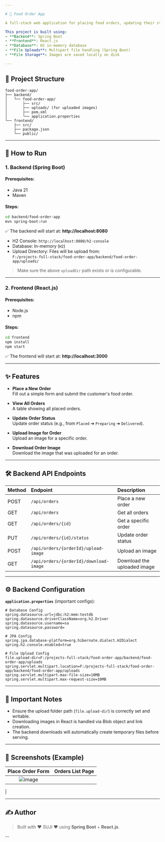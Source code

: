 ```yaml
---

# 🍔 Food Order App

A full-stack web application for placing food orders, updating their status, uploading an image for the order, and downloading the image back.

This project is built using:
- **Backend**: Spring Boot
- **Frontend**: React.js
- **Database**: H2 in-memory database
- **File Uploads**: Multipart file handling (Spring Boot)  
- **File Storage**: Images are saved locally on disk

---
```


## 📁 Project Structure

```
food-order-app/
├── backend/
│   └── food-order-app/
│       ├── src/
│       ├── uploads/ (for uploaded images)
│       ├── pom.xml
│       └── application.properties
└── frontend/
    ├── src/
    ├── package.json
    └── public/
```

---

## 🚀 How to Run

### 1. Backend (Spring Boot)

#### Prerequisites:
- Java 21
- Maven

#### Steps:
```bash
cd backend/food-order-app
mvn spring-boot:run
```

✅ The backend will start at: **http://localhost:8080**

- H2 Console: `http://localhost:8080/h2-console`
- Database: In-memory (`H2`)
- Upload Directory: Files will be upload from:  
  `F:/projects-full-stack/food-order-app/backend/food-order-app/uploads/`

> Make sure the above `uploadDir` path exists or is configurable.

---

### 2. Frontend (React.js)

#### Prerequisites:
- Node.js
- npm

#### Steps:
```bash
cd frontend
npm install
npm start
```

✅ The frontend will start at: **http://localhost:3000**

---

## ✨ Features

- **Place a New Order**  
  Fill out a simple form and submit the customer's food order.

- **View All Orders**  
  A table showing all placed orders.

- **Update Order Status**  
  Update order status (e.g., from `Placed` ➔ `Preparing` ➔ `Delivered`).

- **Upload Image for Order**  
  Upload an image for a specific order.

- **Download Order Image**  
  Download the image that was uploaded for an order.

---

## 🛠️ Backend API Endpoints

| Method | Endpoint | Description |
|:-------|:---------|:------------|
| POST | `/api/orders` | Place a new order |
| GET | `/api/orders` | Get all orders |
| GET | `/api/orders/{id}` | Get a specific order |
| PUT | `/api/orders/{id}/status` | Update order status |
| POST | `/api/orders/{orderId}/upload-image` | Upload an image |
| GET | `/api/orders/{orderId}/download-image` | Download the uploaded image |

---

## ⚙️ Backend Configuration

**`application.properties`** (important configs):

```properties
# Database Config
spring.datasource.url=jdbc:h2:mem:testdb
spring.datasource.driverClassName=org.h2.Driver
spring.datasource.username=sa
spring.datasource.password=

# JPA Config
spring.jpa.database-platform=org.hibernate.dialect.H2Dialect
spring.h2.console.enabled=true

# File Upload Config
file.upload-dir=F:/projects-full-stack/food-order-app/backend/food-order-app/uploads
spring.servlet.multipart.location=F:/projects-full-stack/food-order-app/backend/food-order-app/uploads
spring.servlet.multipart.max-file-size=10MB
spring.servlet.multipart.max-request-size=10MB
```

---

## 📝 Important Notes

- Ensure the upload folder path (`file.upload-dir`) is correctly set and writable.
- Downloading images in React is handled via Blob object and link creation.
- The backend downloads will automatically create temporary files before serving.

---

## 📸 Screenshots (Example)

| Place Order Form | Orders List Page |
|:----------------:|:----------------:|
| ![image](https://github.com/user-attachments/assets/ce5bb690-e088-4dc6-8909-f0093e4b633a)
 |

---

## ✍️ Author

> Built with ❤️ SUJI ❤️ using **Spring Boot** + **React.js**.

--

